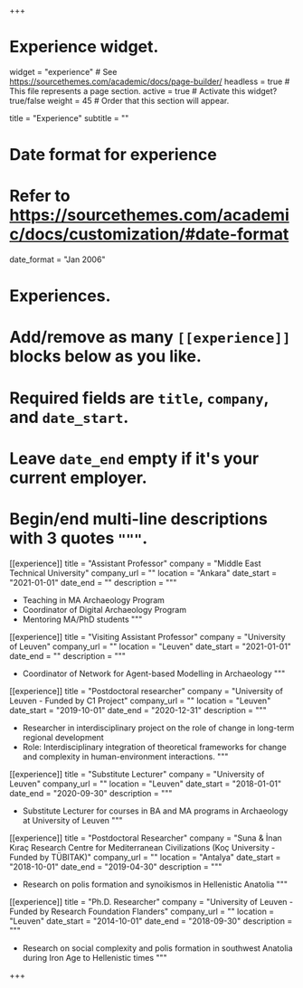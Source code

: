 +++
# Experience widget.
widget = "experience"  # See https://sourcethemes.com/academic/docs/page-builder/
headless = true  # This file represents a page section.
active = true  # Activate this widget? true/false
weight = 45  # Order that this section will appear.

title = "Experience"
subtitle = ""

# Date format for experience
#   Refer to https://sourcethemes.com/academic/docs/customization/#date-format
date_format = "Jan 2006"

# Experiences.
#   Add/remove as many `[[experience]]` blocks below as you like.
#   Required fields are `title`, `company`, and `date_start`.
#   Leave `date_end` empty if it's your current employer.
#   Begin/end multi-line descriptions with 3 quotes `"""`.
[[experience]]
  title = "Assistant Professor"
  company = "Middle East Technical University"
  company_url = ""
  location = "Ankara"
  date_start = "2021-01-01"
  date_end = ""
  description = """
  * Teaching in MA Archaeology Program
  * Coordinator of Digital Archaeology Program  
  * Mentoring MA/PhD students
  """

[[experience]]
  title = "Visiting Assistant Professor"
  company = "University of Leuven"
  company_url = ""
  location = "Leuven"
  date_start = "2021-01-01"
  date_end = ""
  description = """
  * Coordinator of Network for Agent-based Modelling in Archaeology
  """
  
[[experience]]
  title = "Postdoctoral researcher"
  company = "University of Leuven - Funded by C1 Project"
  company_url = ""
  location = "Leuven"
  date_start = "2019-10-01"
  date_end = "2020-12-31"
  description = """
  * Researcher in interdisciplinary project on the role of change in long-term regional development
  * Role: Interdisciplinary integration of theoretical frameworks for  change and complexity in human-environment interactions.
  """
  
[[experience]]
  title = "Substitute Lecturer"
  company = "University of Leuven"
  company_url = ""
  location = "Leuven"
  date_start = "2018-01-01"
  date_end = "2020-09-30"
  description = """
  * Substitute Lecturer for courses in BA and MA programs in Archaeology at University of Leuven
  """

[[experience]]
  title = "Postdoctoral Researcher"
  company = "Suna & İnan Kıraç Research Centre for Mediterranean Civilizations (Koç University - Funded by TÜBITAK)"
  company_url = ""
  location = "Antalya"
  date_start = "2018-10-01"
  date_end = "2019-04-30"
  description = """
  * Research on polis formation and synoikismos in Hellenistic Anatolia
  """

[[experience]]
  title = "Ph.D. Researcher"
  company = "University of Leuven - Funded by Research Foundation Flanders"
  company_url = ""
  location = "Leuven"
  date_start = "2014-10-01"
  date_end = "2018-09-30"
  description = """
  * Research on social complexity and polis formation in southwest Anatolia during Iron Age to Hellenistic times
  """

+++
